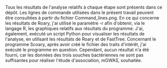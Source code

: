 Tous les résultats de l'analyse relatifs à chaque étape sont présents dans ce dépôt.
Les lignes de commande utilisées dans le présent travail peuvent être consultées à partir du fichier Command_lines.png.
En ce qui concerne les résultats de Roary, j'ai utilisé le paramètre -r afin d'obtenir, via le langage R, les graphiques relatifs aux résultats du programme. J'ai, également, exécuté un script Python pour visualiser les résultats de l'analyse, en utilisant les résultats de Roary et de FastTree.
Concernant le programme Scoary, après avoir créé le fichier des traits d'intérêt, j'ai exécuté le programme en question. Cependant, aucun résultat n'a été fourni, car les données des trois souches bactériennes ne sont pas suffisantes pour réaliser l'étude d'association, mGWAS, souhaitée.
